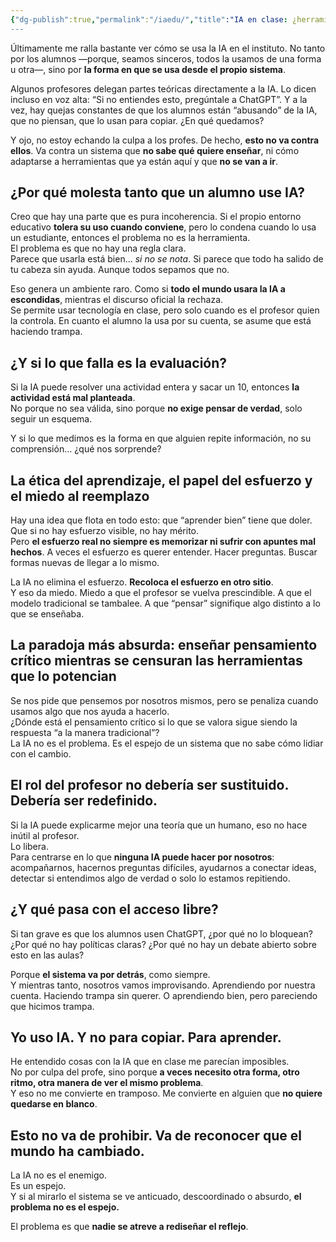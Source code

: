 ```yaml
---
{"dg-publish":true,"permalink":"/iaedu/","title":"IA en clase: ¿herramienta, trampa o espejo roto?","tags":["educación","IA","crítica constructiva","pensamiento crítico","esfuerzo","ética del aprendizaje"]}
---
```


Últimamente me ralla bastante ver cómo se usa la IA en el instituto. No tanto por los alumnos —porque, seamos sinceros, todos la usamos de una forma u otra—, sino por **la forma en que se usa desde el propio sistema**.

Algunos profesores delegan partes teóricas directamente a la IA. Lo dicen incluso en voz alta: “Si no entiendes esto, pregúntale a ChatGPT”. Y a la vez, hay quejas constantes de que los alumnos están “abusando” de la IA, que no piensan, que lo usan para copiar. ¿En qué quedamos?

Y ojo, no estoy echando la culpa a los profes. De hecho, **esto no va contra ellos**. Va contra un sistema que **no sabe qué quiere enseñar**, ni cómo adaptarse a herramientas que ya están aquí y que **no se van a ir**.



## ¿Por qué molesta tanto que un alumno use IA?

Creo que hay una parte que es pura incoherencia. Si el propio entorno educativo **tolera su uso cuando conviene**, pero lo condena cuando lo usa un estudiante, entonces el problema no es la herramienta.  
El problema es que no hay una regla clara.  
Parece que usarla está bien… *si no se nota*. Si parece que todo ha salido de tu cabeza sin ayuda. Aunque todos sepamos que no.

Eso genera un ambiente raro. Como si **todo el mundo usara la IA a escondidas**, mientras el discurso oficial la rechaza.  
Se permite usar tecnología en clase, pero solo cuando es el profesor quien la controla. En cuanto el alumno la usa por su cuenta, se asume que está haciendo trampa.



## ¿Y si lo que falla es la evaluación?

Si la IA puede resolver una actividad entera y sacar un 10, entonces **la actividad está mal planteada**.  
No porque no sea válida, sino porque **no exige pensar de verdad**, solo seguir un esquema.

Y si lo que medimos es la forma en que alguien repite información, no su comprensión… ¿qué nos sorprende?



## La ética del aprendizaje, el papel del esfuerzo y el miedo al reemplazo

Hay una idea que flota en todo esto: que “aprender bien” tiene que doler.  
Que si no hay esfuerzo visible, no hay mérito.  
Pero **el esfuerzo real no siempre es memorizar ni sufrir con apuntes mal hechos**. A veces el esfuerzo es querer entender. Hacer preguntas. Buscar formas nuevas de llegar a lo mismo.

La IA no elimina el esfuerzo. **Recoloca el esfuerzo en otro sitio**.  
Y eso da miedo. Miedo a que el profesor se vuelva prescindible. A que el modelo tradicional se tambalee. A que “pensar” signifique algo distinto a lo que se enseñaba.



## La paradoja más absurda: enseñar pensamiento crítico mientras se censuran las herramientas que lo potencian

Se nos pide que pensemos por nosotros mismos, pero se penaliza cuando usamos algo que nos ayuda a hacerlo.  
¿Dónde está el pensamiento crítico si lo que se valora sigue siendo la respuesta “a la manera tradicional”?  
La IA no es el problema. Es el espejo de un sistema que no sabe cómo lidiar con el cambio.



## El rol del profesor no debería ser sustituido. Debería ser redefinido.

Si la IA puede explicarme mejor una teoría que un humano, eso no hace inútil al profesor.  
Lo libera.  
Para centrarse en lo que **ninguna IA puede hacer por nosotros**: acompañarnos, hacernos preguntas difíciles, ayudarnos a conectar ideas, detectar si entendimos algo de verdad o solo lo estamos repitiendo.



## ¿Y qué pasa con el acceso libre?

Si tan grave es que los alumnos usen ChatGPT, ¿por qué no lo bloquean?  
¿Por qué no hay políticas claras? ¿Por qué no hay un debate abierto sobre esto en las aulas?

Porque **el sistema va por detrás**, como siempre.  
Y mientras tanto, nosotros vamos improvisando. Aprendiendo por nuestra cuenta. Haciendo trampa sin querer. O aprendiendo bien, pero pareciendo que hicimos trampa.



## Yo uso IA. Y no para copiar. Para aprender.

He entendido cosas con la IA que en clase me parecían imposibles.  
No por culpa del profe, sino porque **a veces necesito otra forma, otro ritmo, otra manera de ver el mismo problema**.  
Y eso no me convierte en tramposo. Me convierte en alguien que **no quiere quedarse en blanco**.



## Esto no va de prohibir. Va de reconocer que el mundo ha cambiado.

La IA no es el enemigo.  
Es un espejo.  
Y si al mirarlo el sistema se ve anticuado, descoordinado o absurdo, **el problema no es el espejo.**

El problema es que **nadie se atreve a rediseñar el reflejo**.
